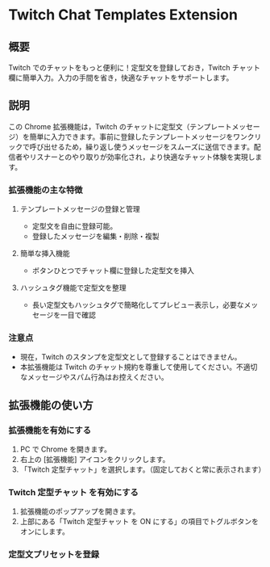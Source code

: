 # Twitch Chat Templates Extension

## 概要

Twitch でのチャットをもっと便利に！定型文を登録しておき，Twitch チャット欄に簡単入力。入力の手間を省き，快適なチャットをサポートします。

## 説明

この Chrome 拡張機能は，Twitch のチャットに定型文（テンプレートメッセージ）を簡単に入力できます。事前に登録したテンプレートメッセージをワンクリックで呼び出せるため，繰り返し使うメッセージをスムーズに送信できます。配信者やリスナーとのやり取りが効率化され，より快適なチャット体験を実現します。

### 拡張機能の主な特徴

1. テンプレートメッセージの登録と管理

   - 定型文を自由に登録可能。
   - 登録したメッセージを編集・削除・複製

2. 簡単な挿入機能

   - ボタンひとつでチャット欄に登録した定型文を挿入

3. ハッシュタグ機能で定型文を整理

   - 長い定型文もハッシュタグで簡略化してプレビュー表示し，必要なメッセージを一目で確認

### 注意点

- 現在，Twitch のスタンプを定型文として登録することはできません。
- 本拡張機能は Twitch のチャット規約を尊重して使用してください。不適切なメッセージやスパム行為はお控えください。

## 拡張機能の使い方

### 拡張機能を有効にする

1. PC で Chrome を開きます。
2. 右上の [拡張機能] アイコンをクリックします。
3. 「Twitch 定型チャット」を選択します。（固定しておくと常に表示されます）

### Twitch 定型チャット を有効にする

1. 拡張機能のポップアップを開きます。
2. 上部にある「Twitch 定型チャット を ON にする」の項目でトグルボタンをオンにします。

### 定型文プリセットを登録
